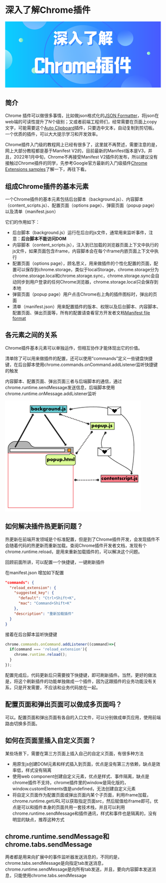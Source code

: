 # 深入了解Chrome插件

![](https://github.com/wangmeijian/blog/blob/master/public/chrome_ext.png)

## 简介

Chrome 插件可以做很多事情，比如做json格式化的[JSON Formatter](https://chrome.google.com/webstore/detail/json-formatter/bcjindcccaagfpapjjmafapmmgkkhgoa?hl=en)，将json在web端的可读性提升了N个级别；又或者前端工程师们，经常需要在页面上copy文字，可能需要这个[Auto Clipboard](https://chrome.google.com/webstore/detail/inhnhgihdkbalmmojcbpalkkmhkmcdjm)插件，只要选中文本，自动复制到剪切板。一个优质的插件，可以大大提示学习和开发效率。

Chrome插件入门级的教程网上已经有很多了，这里就不再赘述，需要注意的是，网上大部分教程都是基于Manifest V2的，目前最新的Manifest版本是V3，并且，2022年1月中旬，Chrome不再接受Manifest V2插件的发布，所以建议没有接触过Chrome插件的同学，先参考Google官方最新的入门级插件[Chrome Extensions samples](https://github.com/GoogleChrome/chrome-extensions-samples)了解一下，再往下看。

## 组成Chrome插件的基本元素

一个Chrome插件的基本元素包括后台脚本（background.js）、内容脚本（content_scripts.js）、配置页面（options page）、弹窗页面（popup page）以及清单（manifest.json）

它们的作用如下：

- 后台脚本（background.js）运行在后台的js文件，通常用来监听事件，注意：**后台脚本不能访问DOM**
- 内容脚本（content_scripts.js），注入到已加载的浏览器页面上下文中执行的js文件，如果页面包含iframe，内容脚本会在每个iframe内嵌页面上下文中执行
- 配置页面（options page），顾名思义，用来做插件的个性化配置的页面，配置可以保存到chrome.storage，类似于localStorage，chrome.storage分为chrome.storage.local和chrome.storage.sync，chrome.storage.sync会自动同步到用户登录的任何Chrome浏览器，chrome.storage.local只会保存到本地
- 弹窗页面（popup page）用户点击Chrome右上角的插件图标时，弹出的页面
- 清单（manifest.json）用来配置插件的版本、权限以及后台脚本、内容脚本、配置页面、弹出页面等，所有的配置请查看官方开发者文档[Manifest file format](https://developer.chrome.com/docs/extensions/mv3/manifest/)

## 各元素之间的关系

Chrome插件基本元素可以单独运作，但相互协作才能体现出它的价值。

清单除了可以用来做插件的配置，还可以使用“commands”定义一些键盘快捷键，在后台脚本使用chrome.commands.onCommand.addListener监听快捷键的触发

内容脚本、配置页面、弹出页面三者与后端脚本的通信，通过chrome.runtime.sendMessage发送信息，后端脚本使用chrome.runtime.onMessage.addListener监听

![](https://github.com/wangmeijian/blog/blob/master/public/chrome_extention.png)

## 如何解决插件热更新问题？

热更新在前端开发领域是个标准配置，但是到了Chrome插件开发，会发现插件不会随着代码的热更新而重新加载。查阅Chrome插件开发者文档，发现有个chrome.runtime.reload，是用来重新加载插件的，可以解决这个问题。

回顾前面所讲，可以配置一个快捷键，一键刷新插件

在manifest.json 增加如下配置

```json
"commands": {
  "reload_extension": {
    "suggested_key": {
      "default": "Ctrl+Shift+K",
      "mac": "Command+Shift+K"
    },
    "description": "重新加载插件"
  }
}
```

接着在后台脚本监听快捷键

```js
chrome.commands.onCommand.addListener((command)=>{
  if(command === 'reload_extension'){
    chrome.runtime.reload();
  }
});
```

配置完成后，代码更新后只需要按下快捷键，即可刷新插件。当然，更好的做法是，将这个刷新插件的功能单独做成一个插件，因为这跟插件的业务功能没有关系，只是开发需要，不应该和业务代码放在一起。

## 配置页面和弹出页面可以做成多页面吗？

可以。配置页面和弹出页面有各自的入口文件，可以分别做成单页应用，使用前端路由切换多页面。

## 如何在页面里插入自定义页面？

某些场景下，需要在第三方页面上插入自己的自定义页面，有很多种方法

- 用原生js创建DOM元素和样式插入到页面，优点是没有第三方依赖，缺点是效率低，样式没有隔离
- 使用web component创建自定义元素，优点是样式、事件隔离，缺点是chrome插件不支持，chrome插件里的window是简化版的，window.customElements值是undefined，无法创建自定义元素
- 将自定义页面作为配置页面或弹出页面内某个子页面，利用iframe加载，chrome.runtime.getURL可以获取指定页面src，然后赋值给iframe即可。优点是可以和插件本身的页面共用一套技术栈，并且可以利用chrome.runtime.sendMessage和插件通讯，样式和事件也是隔离的，没有明显的缺点，推荐这种方式

## chrome.runtime.sendMessage和chrome.tabs.sendMessage

两者都是用来向扩展中的事件监听器发送消息的，不同的是，chrome.tabs.sendMessage是向指定tab发送消息，chrome.runtime.sendMessage是向所有tab发送，并且，要向内容脚本发送消息，只能使用chrome.tabs.sendMessage




